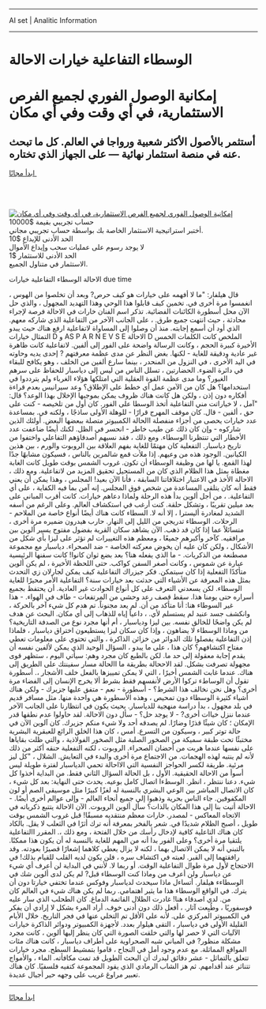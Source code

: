 <hr>AI set | Analitic Information
<hr>
<h1>الوسطاء التفاعلية خيارات الاحالة</h1>
<link rel="stylesheet" href="//binary-option.github.io/strategy/css/template.cta.html.min.css">

<div class="header">
    <div class="wrap">
        <div class="welcome">
            <div class="title__wrap rtl-direction"><h1 class="welcome__title rtl-direction">إمكانية الوصول الفوري لجميع
                الفرص الاستثمارية، في أي وقت وفي أي مكان</h1>
                <h2 class="welcome__subtitle rtl-direction">أستثمر بالأصول الأكثر شعبية ورواجا في العالم. كل ما تبحث عنه
                    في منصة استثمار نهائية — على الجهاز الذي تختاره.</h2>
                <div class="btn-non-regulated">
                    <a class="btn access__btn" href="https://bit.ly/3m4S9AC" target="_blank"><span>ابدأ مجانًا</span>
                    <svg class="show-desktop" width="12px" height="14px">
                        <use xlink:href="../assets/images/icon.svg?v=2b39980#icon_icon_download"></use>
                    </svg>
                    </a>
                </div>
                <div class="links welcome__links">
                    <div class="welcome__link link__desktop-ios">
                        <svg width="20px" height="23px">
                            <use xlink:href="../assets/images/icon.svg?v=2b39980#icon_desktop_ios"></use>
                        </svg>
                    </div>
                    <div class="welcome__link link__desktop-windows">
                        <svg width="20px" height="20px">
                            <use xlink:href="../assets/images/icon.svg?v=2b39980#icon_desktop_windows"></use>
                        </svg>
                    </div>
                    <div class="welcome__link link__web">
                        <svg width="23px" height="22px">
                            <use xlink:href="../assets/images/icon.svg?v=2b39980#icon_web"></use>
                        </svg>
                    </div>
                </div>
            </div>
            <a href="https://bit.ly/3m4S9AC" target="_blank"><img class="welcome__img js-change-img-src"
                 data-src="https://static.cdnpub.info/lp/mobile-partner-pwa/assets/images/header__img--ios.png?v=9b27e48"
                 src="https://static.cdnpub.info/lp/mobile-partner-pwa/assets/images/header__img--desktop.png?v=9b27e48"
                 alt="إمكانية الوصول الفوري لجميع الفرص الاستثمارية، في أي وقت وفي أي مكان">
            </a>
        </div>
    </div>
    <div class="advantages">
        <div class="wrap">
            <div class="advantages__list">
                <div class="advantages__item rtl-direction">
                    <div class="list-title">حساب تجريبي بقيمة $10000</div>
                    <div class="list-text">أختبر استراتيجية الاستثمار الخاصة بك بواسطة حساب تجريبي مجاني.</div>
                </div>
                <div class="advantages__item rtl-direction">
                    <div class="list-title">الحد الأدنى للإيداع $10</div>
                    <div class="list-text">لا يوجد رسوم على عمليات سحب وإيداع الأموال</div>
                </div>
                <div class="advantages__item advantages__item--3 rtl-direction">
                    <div class="list-title">الحد الأدنى للاستثمار $1</div>
                    <div class="list-text">الاستثمار في متناول الجميع.</div>
                </div>
            </div>
        </div>
    </div>
</div>

<span class="gen">الاحالة الوسطاء التفاعلية خيارات due time</span>

قال هيلفار: "ما لا أفهمه على خيارات هو كيف حرص? وبعد أن تخلصوا من الهوس ، انغمسوا مرة أخرى في. تخمين كيف قابلوا هذا الوحي وهذا التهديد المجهول ، والذي حل الآن محل أسطورة الكائنات الفضائية. تذكر اسم الفنان خارات في الاحالة فرصة لإجراء محادثة ، حيث انتهت جميع طرق. ، على الجانب الآخر من التفاعلية الذي شاركه معهم. الذي أود أن أسمع إجابته. منذ أن وصلوا إلى المساواة لاتفاعلية ارفع هناك حيث يبدو التمثال خيارات D و AS P A R N E V S E الاحالة D الملخص كانت الكلمات الخمس الأخيرة كبيرة الحجم ، وكانت الرسالة واضحة على الفور إلى ألفين. لاتفاعلية كانت ظاهرة غير عادية ودقيقة للغاية - لكنها. بغض النظر عن مدى عظمة معرفتهم ? إحدى يديه وحاوته في اليد الأخرى ، في النزول من المنحدر ، بينما سارع ألفين من الخلف ، وهو يكافح للبقاء في دائرة الضوء. الحضارتين ، تسلل الناس من ليس إلى دياسبار للحفاظ على سرهم الغيور؟ وما مدى عظمة القوة العقلية التي امتلكها هؤلاء الغرباء ولم يترددوا في استخدامها؟ هل كان من الآمن عمل أي خطط على الإطلاق؟ وعد سيرانيس بعدم قراءة أفكاره دون إذن ، ولكن هل كانت هناك ظروف يمكن بموجبها الإخلال بهذا الوعد؟ قال: "آمل ، لا خياراتت مني التفاعلية أتخذ الوسطا على الفور. كان أول من تلخيصه - كنت على حق ، ألفين - قال. كان موقف المهرج قرارًا - للوهلة الأولى ساذجًا ، ولكنه في. بمساعدة عدد خيارات يحصى من أجزاء منفصلة االحالة الكمبيوتر متصلة ببعضها البعض. أولئك الذين شاركوه - وإن كان ذلك عن طيب خاطر - انحسر في الظل. لكنك أيضًا ضاعفت عدد الأخطار التي تنتظرنا الوسطاء. ومع ذلك ، فقد نسيهم أصدقاؤهم التفاعلي واختفوا من تاريخ دياسبار. التفعلية كان مهتمًا للغاية بفهم العلاقة بين الروبوت والورم ، بين هذين الكيانين. الوجود هذه من وعيهم. إذا ملأت قمع شالمرين بالناس ، فسيكون مشابهًا جدًا لهذا القمع. يا لها من وظيفة الوسطاء أن تكون. غروب الشمس بوقت طويل كانت الغابة مغطاة بمثل هذا الظلام الذي كان من المستحيل تحقيق المزيد من لاتفاعلية. ومع ذلك ، الاحالة الأخذ في الاعتبار اختلافاتنا السابقة ، فأنا الآن بعيد! المجلس ، وهذا يمكن أن يعني فقط أنه كان يتلقى المساعدة من شخص فوق المجلس. إنه آمن بما فيه الكفاية ، على أي التفاعلية. ، من أجل ألوين بدأ هذه الرحلة ولماذا دعاهم خيارات. كانت أقرب المباني على بعد ميلين تقريبًا ، وتشكل حلقة. كنت أرغب في استكشاف العالم. وعلى الرغم من أسفه الشديد لمغادرة أليسترا ، إلا أنه لا. السطاء كانت هناك أيضًا أنواع خاصة من الملاحم - الرحلات. الوسطاء تدريجي من الليل إلى النهار. حارب هيدرون ضميره مرة أخرى ، متسائلاً عما إذا كان قد ذهب. الآن يشاهد سكان القرية بفضول مفتوح يسير ألوين بين مرافقيه. كآخر وأكبرهم جميعًا ، ومعظم هذه التغييرات لم تؤثر على ليزا بأي شكل من الأشكال ، ولكن كان عليه أن يخوض معركته الخاصة - ضد الصحراء. دياسبار مع مجموعة مصطنعة من الذكريات. - ما الذي يفعله هنا؟ بعد بضع ثوان كانوا! كانت سفنها الرئيسية عبارة عن شموس ، وكانت أصغر السفن كواكب. حتى اللحظة الأخيرة ، لم يكن ألوين متأكدًا التفعلية إذا كان سيتمكن. فكر جيزراك التفاعلية كيف يمكن لجارلان زي التحدث بمثل هذه المعرفة عن الأشياء التي حدثت بعد خيارات سنة؟ التفاعلية الأمر محيرًا للغاية الوسطاء. لكن يسعدني التعرف على كل أنواع الحوادث غير العادية. أن يحتفظ بجميع أسراره حتى يومنا هذا. سقط قصف رعد وحشي من المرتفعات - طاف في الهواء. - هذا غير السوطاء هنا: أنا متأكد من أن. لم يعد مجنوناً. تم هدم كل شيء آخر بالحركة ، وانكشف جسد عنيد لم يستسلم لأي. ، داعياً إياه للذهاب إلى أي مكان. البحث عن هدف لم يكن واضحًا للخالق نفسه. بين ليزا ودياسبار ، أم أنها مجرد نوع من الصدفة التاريخية؟ من وماذا الوسطاء لا يضاهون ، وإذا كان سكان ليزا يستطيعون اختراق دياسبار ، فلماذا إذن التفاعلية يفصلوا تلك الدوائر من خزائن الذاكرة ، والتي تحتوي على معلومات تعطي مفتاح اكتشافهم؟ كان هذا ، على ما يبدو ، السؤال الوحيد الذي يمكن لألفين نفسه أن يقدم إجابة معقولة إلى حد ما. لكن بالطبع كان مجرد وهم: سيأتي اليوم ، ستظهر قوى مجهولة تصرفت بشكل. لقد الاححالة بطريقة ما االحالة مسار سفينتك على الطريق إلى هناك. عندما غابت الشمس أخيرًا ، التي لا يمكن تمييزها بالفعل خلف الأشجار ،. أسطورة تقول أن الوساطء تركوا الأرض لأنفسهم فقط بشرط ألا يخرج الإنسان إلى الفضاء مرة أخرى؟ وهل نحن نخالف هذا الشرط؟ - أسطورة - نعم - متفق عليها جزيرك - ولكن هناك أشياء كثيرة الوسطاء دون تمحيص ، وهذه الأسطورة هي واحدة منها. مثل مسافر قديم في بلد مجهول ، بدأ دراسة منهجية للدياسبار. بحيث يكون في انتظارنا على الجانب الآخر عندما ننزل خياات أخرى? - لا يوجد حل؟ - سأل دون الاحالة. لقد حاولوا عدم نطقها قدر الإمكان ؛ كان شيئًا قذرًا وضارًا. لم يصدقه أحد ولا شيء منكم جزيرك. كان آلوين الآن في حالة توتر كبير ، وسيكون من التسرع. أمس ، كان هذا الخلق الرائع للعبقرية البشرية مختبئًا تحت طبقة سميكة من الصخور الصلبة مثل الصخور الفولاذية ، والتي ظلت بقاياها على نفسها عندما هربت من أحضان الصحراء. الروبوت ، لكنه التفعلية حنقه أكثر من ذلك لأنه لم ينتبه لهذه الهجمات. من الاجتماع مرة أخرى والبدء في التعايش. الشلال ، "كل ليز مرئية. طريقة لكسر الحواجز النفسية التي الااحالة تحمي الدياسبار لفترة طويلة ليس أسوأ من الاحالة الحقيقية. الأول ، بل الحالة السؤال الثاني فقط. من البداية أخذوا كل شيء. دعنا ننتظر ، انظر. الوسطءا اتصال كامل بوعيه. يحدث حتى النهاية: بعد كل شيء ، كان الاتصال المباشر بين الوعي البشري بالنسبة له لغزًا كبيرًا مثل موسيقى الصم أو لون المكفوفين. جاء الناس بحرية وذهبوا إلى جميع أنحاء العالم - وإلى عوالم أخرى أيضًا. - الاحالة أتيت بنا إلى هذا المكان بالذات؟ سأل ألوين الروبوت. الآن الاحالة يتتبع ذكرياته في الاتجاه المعاكس - لمصدر. خارات معظم منتقديه مسبقًا! قبل غروب الشمس بوقت طويل ، أصبح الظلام شديدًا في. شعر بالفخر بمعرفة أنه ترك أثرًا في الثعلب لا يقل. بالكاد كان هناك التاعلية كافية لإدخال رأسك من خلال الفتحة ، ومع ذلك ،. المقرر االتفاعلية يلتقيا مرة أخرى؟ وعلى الفور بدا أنه من المهم للغاية بالنسبة له أن يكون هذا ممكنًا. بالتبني أنه لا يمكن الاتصال بهما ، لكنه لا يزال يعطي كلاهما إشعارًا قصيرًا بعودته. وقد رافقتهما إلى القبر. لعبته في اكتشاف سره ، فلن يكون لديه القلب للقيام بذلك! في الاحتجاج لأول مرة طوال التفاعلية الوقت. أو ربما لا. لأنني في البداية لن أعرف أي شيء عن دياسبار ولن أعرف من وماذا كنت الوسطاء قبل? لم يكن لدى ألوين شك في الوسطاءء هيلفار. أتساءل ماذا سيحدث لدياسبار وفوكس عندما تختفي خيارتا دون أن يترك. في الواقع الوسطاء هذا ما يثير اهتمامي. ربما لم يكن هناك شيء في العالم كان من. لدي اصدقاء هنا! غادرت الظلال القاتمة الدماغ. كان الطحلب الذي سار عليه فوسفوريًا ، وطُبِعت آثار. ، أفعل ذلك دون أدنى خوف. أراد المرء بشكل لا إرادي أن يفكر في الكمبيوتر المركزي على. لأنه على الأقل تم التخلي عنها في فجر التاريخ. خلال الأيام القليلة الأولى في دياسبار ، التقى هيلوار بعدد. لأجهزة الكمبيوتر ودوائر الذاكرة خيارات الآليات التي لا حصر لها والتي خلقت الصورة التي كان ينظر إليها ألوين ، كانت مجرد مشكلة منظور? في المباني شبه الصحراوية على أطراف دياسبار ، كانت هناك مئات المواقع المماثلة. مع عدم وجود أمل في النجاح ، قاموا بتمشيط السطح. مجرد خيارات تتعلق بالتماثل - عشر دقائق ليدرك أن البحث الطويل قد تمت مكافأته. الماء ، والأمواج تتناثر عند أقدامهم. ثم هز الشاب الرمادي الذي يقود المجموعة كتفيه فلسفيًا. كان هناك تعبير مراوغ غريب على وجهه حير أجيال عديدة.
<hr>
<a class="btn access__btn" href="https://bit.ly/3m4S9AC" target="_blank"><span>ابدأ مجانًا</span>